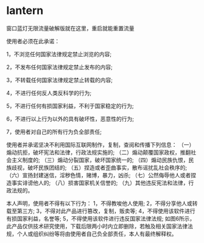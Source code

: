 # lantern
窗口蓝灯无限流量破解版就在这里，重启就能重置流量

使用者必须在此承诺：

1，不浏览任何国家法律规定禁止浏览的内容;

2，不发布任何国家法律规定禁止发布的内容;

3，不转载任何国家法律规定禁止转载的内容;

4，不进行任何反人类反科学的行为;

5，不进行任何有损国家利益，不利于国家稳定的行为;

6，不进行以上行为以外的具有破坏性，恶意性的行为;

7，使用者对自己的所有行为负全部责任;

使用者并承诺坚决不利用国际互联网制作，复制，查阅和传播下列信息：
（一）煽动抗拒，破坏宪法和法律，行政法规实施的;
（二）煽动颠覆国家政权，推翻社会主义制度的;
（三）煽动分裂国家，破坏国家统一的;
（四）煽动民族仇恨，民族歧视，破坏民族团结的;
（五）捏造或者歪曲事实，散布谣扰乱社会秩序的;
（六）宣扬封建迷信，淫秽色情，赌博，暴力，凶杀;
（七）公然侮辱他人或者捏造事实诽谤他人的;
（八）损害国家机关信誉的;
（九）其他违反宪法和法律，行政法规的。

本人声明，使用者不得有以下行为：
1，不得教唆他人使用;
2，不得分享他人或转载至第三方;
3，不得对此产品进行篡改，复制，贩卖等;
4，不得使用该软件进行有损国家利益，名誉等;
5，不得使用该软件进行违反国家法律法规;
如图6所示，此产品仅供技术研究使用，下载后限两小时内立即删除，若触及相关国家法律法规，个人或组织纠纷等将由使用者自己负全部责任，本人有最终解释权。
